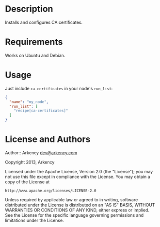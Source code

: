 Description
===========

Installs and configures CA certificates.

Requirements
============

Works on Ubuntu and Debian.

Usage
=====

Just include `ca-certificates` in your node's `run_list`:

```json
{
  "name": "my_node",
  "run_list": [
    "recipe[ca-certificates]"
  ]
}
```

License and Authors
===================

Author:: Arkency <dev@arkency.com>

Copyright 2013, Arkency

Licensed under the Apache License, Version 2.0 (the "License");
you may not use this file except in compliance with the License.
You may obtain a copy of the License at

    http://www.apache.org/licenses/LICENSE-2.0

Unless required by applicable law or agreed to in writing, software
distributed under the License is distributed on an "AS IS" BASIS,
WITHOUT WARRANTIES OR CONDITIONS OF ANY KIND, either express or implied.
See the License for the specific language governing permissions and
limitations under the License.
